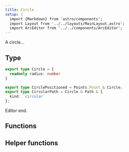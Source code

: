 ```yaml
---
title: Circle
setup: |
  import {Markdown} from 'astro/components';
  import Layout from '../../layouts/MainLayout.astro';
  import ArcEditor from '../../components/ArcEditor';
---
```


A circle...

## Type

```typescript
export type Circle = {
  readonly radius: number
}

export type CirclePositioned = Points.Point & Circle;
export type CircularPath = Circle & Path & {
  kind: `circular`
};
```


Editor end.

## Functions

## Helper functions
